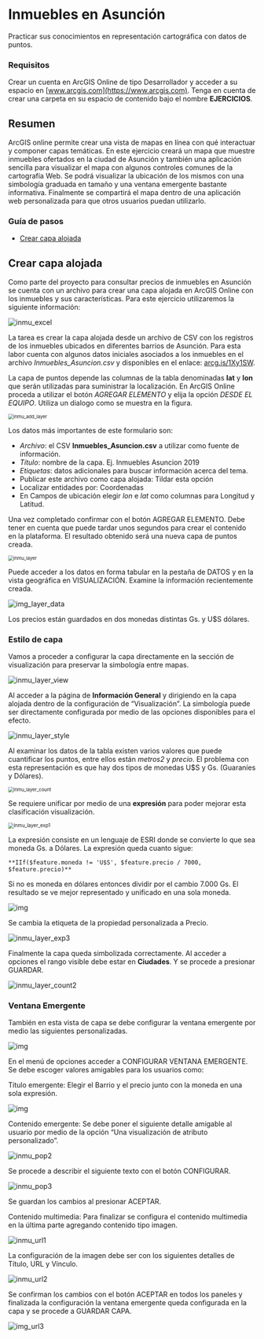 # Inmuebles en Asunción

Practicar sus conocimientos en representación cartográfica con datos de puntos.

### Requisitos

Crear un cuenta en ArcGIS Online de tipo Desarrollador y acceder a su espacio en [www.arcgis.com](https://www.arcgis.com). Tenga en cuenta de crear una carpeta en su espacio de contenido bajo el nombre **EJERCICIOS**.

## Resumen

ArcGIS online permite crear una vista de mapas en línea con qué interactuar y componer capas temáticas. En este ejercicio creará un mapa que muestre inmuebles ofertados en la ciudad de Asunción y también una aplicación sencilla para visualizar el mapa con algunos controles comunes de la cartografía Web. Se podrá visualizar la ubicación de los mismos con una simbología graduada en tamaño y una ventana emergente bastante informativa. Finalmente se compartirá el mapa dentro de una aplicación web personalizada para que otros usuarios puedan utilizarlo. 

### Guía de pasos

- [Crear capa alojada](#crear-capa-alojada)

## Crear capa alojada

Como parte del proyecto para consultar precios de inmuebles en Asunción se cuenta con un archivo para crear una capa alojada en ArcGIS Online con los inmuebles y sus características. Para este ejercicio utilizaremos la siguiente información:

![inmu_excel](img/inmu_excel.png)

La tarea es crear la capa alojada desde un archivo de CSV con los registros de los  inmuebles ubicados en diferentes barrios de Asunción. Para esta labor cuenta con algunos datos iniciales asociados a los inmuebles en el archivo *Inmuebles_Asuncion.csv* y disponibles en el enlace: [arcg.is/1Xy1SW](https://arcg.is/1Xy1SW).

La capa de puntos depende las columnas de la tabla denominadas **lat** y **lon** que serán utilizadas para suministrar la localización. En ArcGIS Online proceda a utilizar el botón *AGREGAR ELEMENTO* y elija la opción *DESDE EL EQUIPO*. Utiliza un dialogo como se muestra en la figura.

<img src="img/inmu_add_layer.png" alt="inmu_add_layer " style="zoom:67%;" />

Los datos más importantes de este formulario son:

- *Archivo*: el CSV **Inmuebles_Asuncion.csv** a utilizar como fuente de información.
- *Título*: nombre de la capa. Ej. Inmuebles Asuncion 2019
- *Etiquetas*: datos adicionales para buscar información acerca del tema.
- Publicar este archivo como capa alojada: Tildar esta opción
- Localizar entidades por: Coordenadas
- En Campos de ubicación elegir *lon* e *lat* como columnas para Longitud y Latitud.

Una vez completado confirmar con el botón AGREGAR ELEMENTO. Debe tener en cuenta que puede tardar unos segundos para crear el contenido en la plataforma. El resultado obtenido será una nueva capa de puntos creada.

<img src="img/inmu_layer.png" alt="inmu_layer " style="zoom:67%;" />

Puede acceder a los datos en forma tabular en la pestaña de DATOS y en la vista geográfica en VISUALIZACIÓN. Examine la información recientemente creada.

![img_layer_data](img/inmu_layer_data.png)

Los precios están guardados en dos monedas distintas Gs. y U$S dólares. 

### Estilo de capa

Vamos a proceder a configurar la capa directamente en la sección de visualización para preservar la simbología entre mapas.

![inmu_layer_view](img/inmu_layer_view.png)

Al acceder a la página de **Información General** y dirigiendo en la capa alojada dentro de la configuración de “Visualización”.  La simbología puede ser directamente configurada por medio de las opciones disponibles para el efecto.

![inmu_layer_style](img/inmu_layer_style.png)

Al examinar los datos de la tabla existen varios valores que puede cuantificar los puntos, entre ellos están *metros2* y *precio*. El problema con esta representación es que hay dos tipos de monedas U$S y Gs. (Guaraníes y Dólares). 

<img src="img/inmu_layer_count.png" alt="inmu_layer_count " style="zoom:67%;" /> 

Se requiere unificar por medio de una **expresión** para poder mejorar esta clasificación visualización.

<img src="img/inmu_layer_exp1.png" alt="inmu_layer_exp1 " style="zoom:70%;" />

La expresión consiste en un lenguaje de ESRI donde se convierte lo que sea moneda Gs. a Dólares. La expresión queda cuanto sigue:

```
**IIf($feature.moneda != 'U$S', $feature.precio / 7000, $feature.precio)**
```

Si no es moneda en dólares entonces dividir por el cambio 7.000 Gs. El resultado se ve mejor representado y unificado en una sola moneda.

![img](img/inmu_layer_exp2.png)

Se cambia la etiqueta de la propiedad personalizada a Precio.

![inmu_layer_exp3](img/inmu_layer_exp3.png)

Finalmente la capa queda simbolizada correctamente. Al acceder a opciones el rango visible debe estar en **Ciudades**. Y se procede a presionar GUARDAR.

![inmu_layer_count2](img/inmu_layer_count2.png)

### Ventana Emergente

También en esta vista de capa se debe configurar la ventana emergente por medio las siguientes personalizadas.

![img](https://lh6.googleusercontent.com/WJLKM8vboAYeL_anA6huTGnbESRAUgcJP0Y8avDJhLruN8JkXuGQaGNl5NRbNnVBbynwyPhRnCuj_v4UVnWCFZKVQLhmoFh2k1GlrWlvclrSgGnClQFMo4p5EUlkBjSGAATshOSg)

En el menú de opciones acceder a CONFIGURAR VENTANA EMERGENTE. Se debe escoger valores amigables para los usuarios como:

Título emergente: Elegir el Barrio y el precio junto con la moneda en una sola expresión.

![img ](img/inmu_pop1.png)

Contenido emergente: Se debe poner el siguiente detalle amigable al usuario por medio de la opción “Una visualización de atributo personalizado”.

![inmu_pop2](img/inmu_pop2.png)

Se procede a describir el siguiente texto con el botón CONFIGURAR.

![inmu_pop3](D:\Users\agimenez\Documents\Cursos\WebGIS\cursogis-ejercicios\img\inmu_pop3.png)

Se guardan los cambios al presionar ACEPTAR. 

Contenido multimedia: Para finalizar se configura el contenido multimedia en la última parte agregando contenido tipo imagen.

![inmu_url1](img/inmu_url1.png)

La configuración de la imagen debe ser con los siguientes detalles de Título, URL y Vínculo.

![inmu_url2](img/inmu_url2.png)

Se confirman los cambios con el botón ACEPTAR en todos los paneles y finalizada la configuración la ventana emergente queda configurada en la capa y se procede a GUARDAR CAPA.

![img_url3](D:\Users\agimenez\Documents\Cursos\WebGIS\cursogis-ejercicios\img\inmu_url3.png)